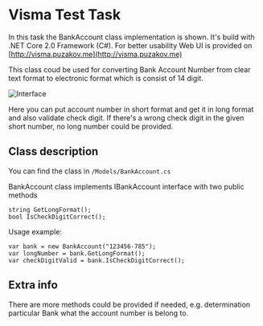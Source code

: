 # Visma Test Task

In this task the BankAccount class implementation is shown.
It's build with .NET Core 2.0 Framework (C#).
For better usability Web UI is provided on [http://visma.puzakov.me](http://visma.puzakov.me)

This class coud be used for converting Bank Account Number from clear text format to electronic format which is consist of 14 digit.

![Interface](http://visma.puzakov.me/readme1.jpg)

Here you can put account number in short format and get it in long format and also validate check digit. If there's a wrong check digit in the given short number, no long number could be provided.

## Class description

You can find the class in `/Models/BankAccount.cs`

BankAccount class implements IBankAccount interface with two public methods

```
string GetLongFormat();
bool IsCheckDigitCorrect();
```

Usage example:

```
var bank = new BankAccount("123456-785");
var longNumber = bank.GetLongFormat();
var checkDigitValid = bank.IsCheckDigitCorrect();
```

## Extra info
There are more methods could be provided if needed, e.g. determination particular Bank what the account number is belong to.
